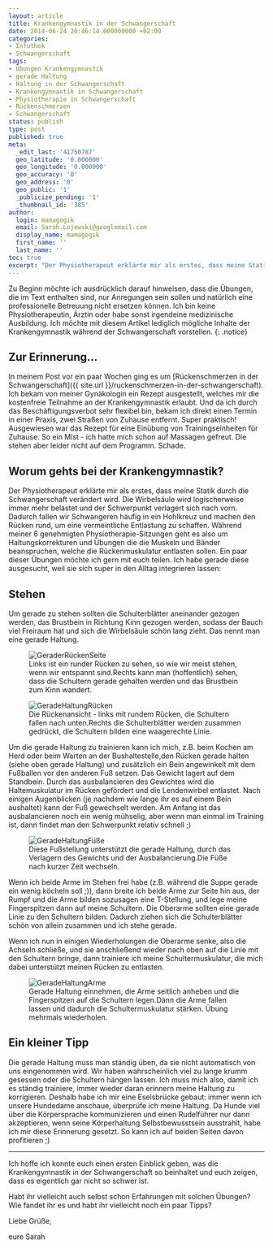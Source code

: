 ```yaml
---
layout: article
title: Krankengymnastik in der Schwangerschaft
date: 2014-06-24 20:46:14.000000000 +02:00
categories:
- Infothek
- Schwangerschaft
tags:
- Übungen Krankengymnastik
- gerade Haltung
- Haltung in der Schwangerschaft
- Krankengymnastik in Schwangerschaft
- Physiotherapie in Schwangerschaft
- Rückenschmerzen
- Schwangerschaft
status: publish
type: post
published: true
meta:
  _edit_last: '41750787'
  geo_latitude: '0.000000'
  geo_longitude: '0.000000'
  geo_accuracy: '0'
  geo_address: '0'
  geo_public: '1'
  _publicize_pending: '1'
  _thumbnail_id: '385'
author:
  login: mamagogik
  email: Sarah.Lojewski@googlemail.com
  display_name: mamagogik
  first_name: ''
  last_name: ''
toc: true
excerpt: "Der Physiotherapeut erklärte mir als erstes, dass meine Statik durch die Schwangerschaft verändert wird. Die Wirbelsäule wird logischerweise immer mehr belastet und der Schwerpunkt verlagert sich nach vorn. Dadurch fallen wir Schwangeren häufig in ein Hohlkreuz und machen den Rücken rund, um eine vermeintliche Entlastung zu schaffen."
---
```

Zu Beginn möchte ich ausdrücklich darauf hinweisen, dass die Übungen, die im Text enthalten sind, nur Anregungen sein sollen und natürlich eine professionelle Betreuung nicht ersetzen können. Ich bin keine Physiotherapeutin, Ärztin oder habe sonst irgendeine medizinische Ausbildung. Ich möchte mit diesem Artikel lediglich mögliche Inhalte der Krankengymnastik während der Schwangerschaft vorstellen.
{: .notice}

## Zur Erinnerung...

In meinem Post vor ein paar Wochen ging es um [Rückenschmerzen in der Schwangerschaft]({{ site.url }}/ruckenschmerzen-in-der-schwangerschaft). Ich bekam von meiner Gynäkologin ein Rezept ausgestellt, welches mir die kostenfreie Teilnahme an der Krankengymnastik erlaubt. Und da ich durch das Beschäftigungsverbot sehr flexibel bin, bekam ich direkt einen Termin in einer Praxis, zwei Straßen von Zuhause entfernt. Super praktisch!
Ausgewiesen war das Rezept für eine Einübung von Trainingseinheiten für Zuhause. So ein Mist - ich hatte mich schon auf Massagen gefreut. Die stehen aber leider nicht auf dem Programm. Schade.

## Worum gehts bei der Krankengymnastik?

Der Physiotherapeut erklärte mir als erstes, dass meine Statik durch die Schwangerschaft verändert wird. Die Wirbelsäule wird logischerweise immer mehr belastet und der Schwerpunkt verlagert sich nach vorn. Dadurch fallen wir Schwangeren häufig in ein Hohlkreuz und machen den Rücken rund, um eine vermeintliche Entlastung zu schaffen. Während meiner 6 genehmigten Physiotherapie-Sitzungen geht es also um Haltungskorrekturen und Übungen die die Muskeln und Bänder beanspruchen, welche die Rückenmuskulatur entlasten sollen. Ein paar dieser Übungen möchte ich gern mit euch teilen. Ich habe gerade diese ausgesucht, weil sie sich super in den Alltag integrieren lassen:

## Stehen

Um gerade zu stehen sollten die Schulterblätter aneinander gezogen werden, das Brustbein in Richtung Kinn gezogen werden, sodass der Bauch viel Freiraum hat und sich die Wirbelsäule schön lang zieht. Das nennt man eine gerade Haltung.


<figure>
	<img src="{{ site.url }}/images/geraderrc3bcckenseite.jpg" alt="GeraderRückenSeite" />
  <figcaption>Links ist ein runder Rücken zu sehen, so wie wir meist stehen, wenn wir entspannt sind.Rechts kann man (hoffentlich) sehen, dass die Schultern gerade gehalten werden und das Brustbein zum Kinn wandert.</figcaption>
</figure>

<figure>
	<img src="{{ site.url }}/images/geradehaltungrc3bccken.jpg" alt="GeradeHaltungRücken" />
  <figcaption>Die Rückenansicht - links mit rundem Rücken, die Schultern fallen nach unten.Rechts die Schulterblätter werden zusammen gedrückt, die Schultern bilden eine waagerechte Linie.</figcaption>
</figure>

Um die gerade Haltung zu trainieren kann ich mich, z.B. beim Kochen am Herd oder beim Warten an der Bushaltestelle,den Rücken gerade halten (siehe oben gerade Haltung) und zusätzlich ein Bein angewinkelt mit dem Fußballen vor den anderen Fuß setzen. Das Gewicht lagert auf dem Standbein. Durch das ausbalancieren des Gewichtes wird die Haltemuskulatur im Rücken gefördert und die Lendenwirbel entlastet. Nach einigen Augenblicken (je nachdem wie lange ihr es auf einem Bein aushaltet) kann der Fuß gewechselt werden.
Am Anfang ist das ausbalancieren noch ein wenig mühselig, aber wenn man einmal im Training ist, dann findet man den Schwerpunkt relativ schnell ;)

<figure>
	<img src="{{ site.url }}/images/geradehaltungfc3bcc39fe.jpg" alt="GeradeHaltungFüße" />
  <figcaption>Diese Fußstellung unterstützt die gerade Haltung, durch das Verlagern des Gewichts und der Ausbalancierung.Die Füße nach kurzer Zeit wechseln.</figcaption>
</figure>

Wenn ich beide Arme im Stehen frei habe (z.B. während die Suppe gerade ein wenig köcheln soll ;)), dann breite ich beide Arme zur Seite hin aus, der Rumpf und die Arme bilden sozusagen eine T-Stellung, und lege meine Fingerspitzen dann auf meine Schultern. Die Oberarme sollten eine gerade Linie zu den Schultern bilden. Dadurch ziehen sich die Schulterblätter schön von allein zusammen und ich stehe gerade.

Wenn ich nun in einigen Wiederholungen die Oberarme senke, also die Achseln schließe, und sie anschließend wieder nach oben auf die Linie mit den Schultern bringe, dann trainiere ich meine Schultermuskulatur, die mich dabei unterstützt meinen Rücken zu entlasten.

<figure>
	<img src="{{ site.url }}/images/geradehaltungarme.jpg" alt="GeradeHaltungArme" />
  <figcaption>Gerade Haltung einnehmen, die Arme seitlich anheben und die Fingerspitzen auf die Schultern legen.Dann die Arme fallen lassen und dadurch die Schultermuskulatur stärken. Übung mehrmals wiederholen.</figcaption>
</figure>

## Ein kleiner Tipp

Die gerade Haltung muss man ständig üben, da sie nicht automatisch von uns eingenommen wird. Wir haben wahrscheinlich viel zu lange krumm gesessen oder die Schultern hängen lassen.
Ich muss mich also, damit ich es ständig trainiere, immer wieder daran erinnern meine Haltung zu korrigieren. Deshalb habe ich mir eine Eselsbrücke gebaut: immer wenn ich unsere Hundedame anschaue, überprüfe ich meine Haltung. Da Hunde viel über die Körpersprache kommunizieren und einen Rudelführer nur dann akzeptieren, wenn seine Körperhaltung Selbstbewusstsein ausstrahlt, habe ich mir diese Erinnerung gesetzt. So kann ich auf beiden Seiten davon profitieren ;)

***

Ich hoffe ich konnte euch einen ersten Einblick geben, was die Krankengymnastik in der Schwangerschaft so beinhaltet und euch zeigen, dass es eigentlich gar nicht so schwer ist.

Habt ihr vielleicht auch selbst schon Erfahrungen mit solchen Übungen? Wie fandet ihr es und habt ihr vielleicht noch ein paar Tipps?

Liebe Grüße,

eure Sarah